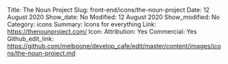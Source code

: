 Title: The Noun Project
Slug: front-end/icons/the-noun-project
Date: 12 August 2020
Show_date: No
Modified: 12 August 2020
Show_modified: No
Category: icons
Summary: Icons for everything
Link: https://thenounproject.com/
Icon: 
Attribution: Yes
Commercial: Yes
Github_edit_link: https://github.com/melboone/develop_cafe/edit/master/content/images/icons/the-noun-project.md